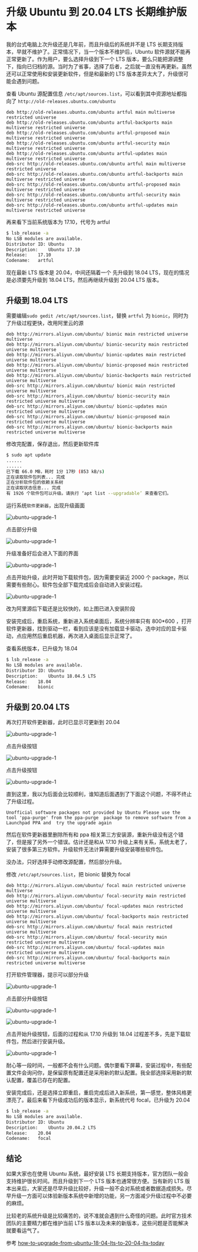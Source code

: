 # 升级 Ubuntu 到 20.04 LTS 长期维护版本

我的台式电脑上次升级还是几年前，而且升级后的系统并不是 LTS 长期支持版本，早就不维护了。正常情况下，当一个版本不维护后，Ubuntu 软件源就不能再正常更新了。作为用户，要么选择升级到下一个 LTS 版本，要么只能把源调整下，指向已归档的源。当时为了省事，选择了后者，之后就一直没有再更新。虽然还可以正常使用和安装更新软件，但是和最新的 LTS 版本差异太大了，升级很可能会遇到问题。

查看 Ubuntu 源配置信息 `/etc/apt/sources.list`，可以看到其中资源地址都指向了 `http://old-releases.ubuntu.com/ubuntu`

```
deb http://old-releases.ubuntu.com/ubuntu artful main multiverse restricted universe
deb http://old-releases.ubuntu.com/ubuntu artful-backports main multiverse restricted universe
deb http://old-releases.ubuntu.com/ubuntu artful-proposed main multiverse restricted universe
deb http://old-releases.ubuntu.com/ubuntu artful-security main multiverse restricted universe
deb http://old-releases.ubuntu.com/ubuntu artful-updates main multiverse restricted universe
deb-src http://old-releases.ubuntu.com/ubuntu artful main multiverse restricted universe
deb-src http://old-releases.ubuntu.com/ubuntu artful-backports main multiverse restricted universe
deb-src http://old-releases.ubuntu.com/ubuntu artful-proposed main multiverse restricted universe
deb-src http://old-releases.ubuntu.com/ubuntu artful-security main multiverse restricted universe
deb-src http://old-releases.ubuntu.com/ubuntu artful-updates main multiverse restricted universe
```

再来看下当前系统版本为 17.10，代号为 artful

```bash
$ lsb_release -a
No LSB modules are available.
Distributor ID:	Ubuntu
Description:	Ubuntu 17.10
Release:	17.10
Codename:	artful
```

现在最新 LTS 版本是 20.04，中间还隔着一个 先升级到 18.04 LTS，现在的情况是必须要先升级到 18.04 LTS，然后再继续升级到 20.04 LTS 版本。

## 升级到 18.04 LTS

需要编辑`sudo gedit /etc/apt/sources.list`，替换 `artful` 为 `bionic`，同时为了升级过程更快，改用阿里云的源

```
deb http://mirrors.aliyun.com/ubuntu/ bionic main restricted universe multiverse
deb http://mirrors.aliyun.com/ubuntu/ bionic-security main restricted universe multiverse
deb http://mirrors.aliyun.com/ubuntu/ bionic-updates main restricted universe multiverse
deb http://mirrors.aliyun.com/ubuntu/ bionic-proposed main restricted universe multiverse
deb http://mirrors.aliyun.com/ubuntu/ bionic-backports main restricted universe multiverse
deb-src http://mirrors.aliyun.com/ubuntu/ bionic main restricted universe multiverse
deb-src http://mirrors.aliyun.com/ubuntu/ bionic-security main restricted universe multiverse
deb-src http://mirrors.aliyun.com/ubuntu/ bionic-updates main restricted universe multiverse
deb-src http://mirrors.aliyun.com/ubuntu/ bionic-proposed main restricted universe multiverse
deb-src http://mirrors.aliyun.com/ubuntu/ bionic-backports main restricted universe multiverse
```

修改完配置，保存退出，然后更新软件库

```bash
$ sudo apt update
......
......
已下载 66.0 MB，耗时 1分 17秒 (853 kB/s)
正在读取软件包列表... 完成
正在分析软件包的依赖关系树
正在读取状态信息... 完成
有 1926 个软件包可以升级。请执行 ‘apt list --upgradable’ 来查看它们。
```

运行系统`软件更新器`，出现升级画面

![ubuntu-upgrade-1](https://cdn.huoyijie.cn/ab/8d0ea2a096ac11ebb01993da8b404bf5/ubuntu-upgrade-1.png)

点击部分升级

![ubuntu-upgrade-1](https://cdn.huoyijie.cn/ab/8d0ea2a096ac11ebb01993da8b404bf5/ubuntu-upgrade-2.png)

升级准备好后会进入下面的界面

![ubuntu-upgrade-1](https://cdn.huoyijie.cn/ab/8d0ea2a096ac11ebb01993da8b404bf5/ubuntu-upgrade-3.png)

点击开始升级，此时开始下载软件包，因为需要安装近 2000 个 package，所以需要有些耐心。软件包全部下载完成后会自动进入安装过程。

![ubuntu-upgrade-1](https://cdn.huoyijie.cn/ab/8d0ea2a096ac11ebb01993da8b404bf5/ubuntu-upgrade-4.png)

改为阿里源后下载还是比较快的，如上图已进入安装阶段

安装完成后，重启系统，重新进入系统桌面后，系统分辨率只有 800*600 ，打开软件更新器，找到驱动一栏，看到应该是没有加载显卡驱动，选中对应的显卡驱动，点应用然后重启机器，再次进入桌面后显示正常了。

查看系统版本，已升级为 18.04

```bash
$ lsb_release -a
No LSB modules are available.
Distributor ID:	Ubuntu
Description:	Ubuntu 18.04.5 LTS
Release:	18.04
Codename:	bionic
```

## 升级到 20.04 LTS

再次打开软件更新器，此时已显示可更新到 20.04

![ubuntu-upgrade-1](https://cdn.huoyijie.cn/ab/8d0ea2a096ac11ebb01993da8b404bf5/ubuntu-upgrade-to-20.04-a.png)

点击升级按钮

![ubuntu-upgrade-1](https://cdn.huoyijie.cn/ab/8d0ea2a096ac11ebb01993da8b404bf5/ubuntu-upgrade-to-20.04-b.png)

点击升级按钮

![ubuntu-upgrade-1](https://cdn.huoyijie.cn/ab/8d0ea2a096ac11ebb01993da8b404bf5/ubuntu-upgrade-to-20.04-c.png)

直到这里，我以为后面会比较顺利，谁知道后面遇到了下面这个问题，不得不终止了升级过程。

```
Unofficial software packages not provided by Ubuntu Please use the tool 'ppa-purge' from the ppa-purge  package to remove software from a Launchpad PPA and  try the upgrade again
```

然后在软件更新器里删除所有和 ppa 相关第三方安装源，重新升级没有这个错了，但是报了另外一个错误。估计还是和从 17.10 升级上来有关系，系统太老了，安装了很多第三方软件。升级软件无法计算需要升级安装哪些软件包。

没办法，只好选择手动修改源配置，然后部分升级。

修改 `/etc/apt/sources.list`，把  bionic 替换为 focal

```
deb http://mirrors.aliyun.com/ubuntu/ focal main restricted universe multiverse
deb http://mirrors.aliyun.com/ubuntu/ focal-security main restricted universe multiverse
deb http://mirrors.aliyun.com/ubuntu/ focal-updates main restricted universe multiverse
deb http://mirrors.aliyun.com/ubuntu/ focal-backports main restricted universe multiverse
deb-src http://mirrors.aliyun.com/ubuntu/ focal main restricted universe multiverse
deb-src http://mirrors.aliyun.com/ubuntu/ focal-security main restricted universe multiverse
deb-src http://mirrors.aliyun.com/ubuntu/ focal-updates main restricted universe multiverse
deb-src http://mirrors.aliyun.com/ubuntu/ focal-backports main restricted universe multiverse
```

打开软件管理器，提示可以部分升级

![ubuntu-upgrade-1](https://cdn.huoyijie.cn/ab/8d0ea2a096ac11ebb01993da8b404bf5/ubuntu-upgrade-to-20.04-1.png)

点击部分升级按钮

![ubuntu-upgrade-1](https://cdn.huoyijie.cn/ab/8d0ea2a096ac11ebb01993da8b404bf5/ubuntu-upgrade-to-20.04-2.png)

![ubuntu-upgrade-1](https://cdn.huoyijie.cn/ab/8d0ea2a096ac11ebb01993da8b404bf5/ubuntu-upgrade-to-20.04-3.png)

点击开始升级按钮，后面的过程和从 17.10 升级到 18.04 过程差不多，先是下载软件包，然后进行安装升级。

![ubuntu-upgrade-1](https://cdn.huoyijie.cn/ab/8d0ea2a096ac11ebb01993da8b404bf5/ubuntu-upgrade-to-20.04.png)

耐心等一段时间，一般都不会有什么问题。偶尔要看下屏幕，安装过程中，有些配置文件会询问你，是保留原有配置还是采用新的默认配置。我全部选择采用新的默认配置，覆盖已存在的配置。

安装完成后，还是选择立即重启，重启完成后进入新系统，第一感觉，整体风格更漂亮了。最后来看下升级成功后的版本显示，新系统代号 focal，已升级为 20.04

```bash
$ lsb_release -a
No LSB modules are available.
Distributor ID:	Ubuntu
Description:	Ubuntu 20.04.2 LTS
Release:	20.04
Codename:	focal
```

## 结论

如果大家也在使用 Ubuntu 系统，最好安装 LTS 长期支持版本，官方团队一般会支持维护很长时间。而且升级到下一个 LTS 版本也通常很方便。当有新的 LTS 版本出来后，大家还是尽早升级比较好，升级一般不会对系统或者数据造成损失。尽早升级一方面可以体验新版本系统中新增的功能，另一方面减少升级过程中不必要的麻烦。

比较老的系统升级是比较痛苦的，说不准就会遇到什么奇怪的问题。此时官方技术团队的主要精力都在维护当前 LTS 版本以及未来的新版本，这些问题是否能解决就要看运气了。

参考 [how-to-upgrade-from-ubuntu-18-04-lts-to-20-04-lts-today](https://ubuntu.com/blog/how-to-upgrade-from-ubuntu-18-04-lts-to-20-04-lts-today)